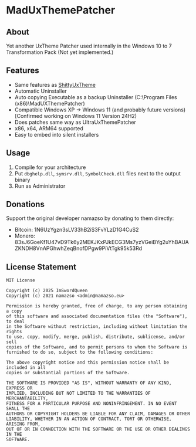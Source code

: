 # MadUxThemePatcher

## About

Yet another UxTheme Patcher used internally in the Windows 10 to 7 Transformation Pack (Not yet implemented.)

## Features

* Same features as [ShittyUxTheme](https://github.com/namazso/ShittyUxTheme)
* Automatic Uninstaller
* Auto copying Executable as a backup Uninstaller (C:\Program Files (x86)\MadUXThemePatcher)
* Compatible Windows XP -> Windows 11 (and probably future versions) [Confirmed working on Windows 11 Version 24H2)
* Does patches same way as UltraUxThemePatcher
* x86, x64, ARM64 supported
* Easy to embed into silent installers

## Usage

1. Compile for your architecture
2. Put `dbghelp.dll`, `symsrv.dll`, `SymbolCheck.dll` files next to the output binary
3. Run as Administrator

## Donations

Support the original developer namazso by donating to them directly:

* Bitcoin: 1N6UzYgzn3sLV33hB2iS3FvYLzD1G4CuS2
* Monero: 83sJ6GoeKf1U47vD9Tk6y2MEKJKxPJkECG3Ms7yzVGeiBYg2uYhBAUAZKNDH8VnAPGhwhZeqBnofDPgw9PiVtTgk95k53Rd

## License Statement

	MIT License

	Copyright (c) 2025 ImSwordQueen
	Copyright (c) 2021 namazso <admin@namazso.eu>

	Permission is hereby granted, free of charge, to any person obtaining a copy
	of this software and associated documentation files (the "Software"), to deal
	in the Software without restriction, including without limitation the rights
	to use, copy, modify, merge, publish, distribute, sublicense, and/or sell
	copies of the Software, and to permit persons to whom the Software is
	furnished to do so, subject to the following conditions:

	The above copyright notice and this permission notice shall be included in all
	copies or substantial portions of the Software.

	THE SOFTWARE IS PROVIDED "AS IS", WITHOUT WARRANTY OF ANY KIND, EXPRESS OR
	IMPLIED, INCLUDING BUT NOT LIMITED TO THE WARRANTIES OF MERCHANTABILITY,
	FITNESS FOR A PARTICULAR PURPOSE AND NONINFRINGEMENT. IN NO EVENT SHALL THE
	AUTHORS OR COPYRIGHT HOLDERS BE LIABLE FOR ANY CLAIM, DAMAGES OR OTHER
	LIABILITY, WHETHER IN AN ACTION OF CONTRACT, TORT OR OTHERWISE, ARISING FROM,
	OUT OF OR IN CONNECTION WITH THE SOFTWARE OR THE USE OR OTHER DEALINGS IN THE
	SOFTWARE.

